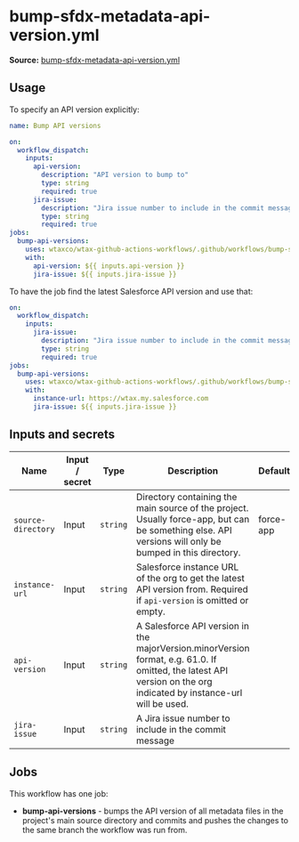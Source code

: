 # bump-sfdx-metadata-api-version.yml

**Source:** [bump-sfdx-metadata-api-version.yml](../.github/workflows/bump-sfdx-metadata-api-version.yml)

## Usage

To specify an API version explicitly:

```yaml
name: Bump API versions

on:
  workflow_dispatch:
    inputs:
      api-version:
        description: "API version to bump to"
        type: string
        required: true
      jira-issue:
        description: "Jira issue number to include in the commit message"
        type: string
        required: true
jobs:
  bump-api-versions:
    uses: wtaxco/wtax-github-actions-workflows/.github/workflows/bump-sfdx-metadata-api-version.yml@main
    with:
      api-version: ${{ inputs.api-version }}
      jira-issue: ${{ inputs.jira-issue }}
```

To have the job find the latest Salesforce API version and use that:

```yaml
on:
  workflow_dispatch:
    inputs:
      jira-issue:
        description: "Jira issue number to include in the commit message"
        type: string
        required: true
jobs:
  bump-api-versions:
    uses: wtaxco/wtax-github-actions-workflows/.github/workflows/bump-sfdx-metadata-api-version.yml@main
    with:
      instance-url: https://wtax.my.salesforce.com
      jira-issue: ${{ inputs.jira-issue }}
```

## Inputs and secrets

| Name               | Input / secret | Type     | Description                                                                                                                                                        | Default   |
|--------------------|----------------|----------|--------------------------------------------------------------------------------------------------------------------------------------------------------------------|-----------|
| `source-directory` | Input          | `string` | Directory containing the main source of the project. Usually force-app, but can be something else. API versions will only be bumped in this directory.             | force-app |
| `instance-url`     | Input          | `string` | Salesforce instance URL of the org to get the latest API version from. Required if `api-version` is omitted or empty.                                              |           |
| `api-version`      | Input          | `string` | A Salesforce API version in the majorVersion.minorVersion format, e.g. 61.0. If omitted, the latest API version on the org indicated by instance-url will be used. |           |
| `jira-issue`       | Input          | `string` | A Jira issue number to include in the commit message                                                                                                               |           |

## Jobs

This workflow has one job:
- **bump-api-versions** - bumps the API version of all metadata files in the project's main source directory and commits and pushes the changes to the same branch the workflow was run from.
